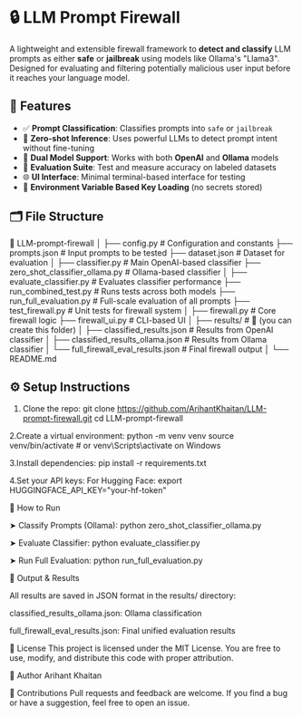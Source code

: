 # 🔒 LLM Prompt Firewall

A lightweight and extensible firewall framework to **detect and classify** LLM prompts as either **safe** or **jailbreak** using models like Ollama's "Llama3".
Designed for evaluating and filtering potentially malicious user input before it reaches your language model.

## 🚀 Features

- ✅ **Prompt Classification**: Classifies prompts into `safe` or `jailbreak`
- 🧠 **Zero-shot Inference**: Uses powerful LLMs to detect prompt intent without fine-tuning
- 🔄 **Dual Model Support**: Works with both **OpenAI** and **Ollama** models
- 🧪 **Evaluation Suite**: Test and measure accuracy on labeled datasets
- 🌐 **UI Interface**: Minimal terminal-based interface for testing
- 🔐 **Environment Variable Based Key Loading** (no secrets stored)

## 🗂 File Structure
📁 LLM-prompt-firewall
│
├── config.py # Configuration and constants
├── prompts.json # Input prompts to be tested
├── dataset.json # Dataset for evaluation
│
├── classifier.py # Main OpenAI-based classifier
├── zero_shot_classifier_ollama.py # Ollama-based classifier
│
├── evaluate_classifier.py # Evaluates classifier performance
├── run_combined_test.py # Runs tests across both models
├── run_full_evaluation.py # Full-scale evaluation of all prompts
├── test_firewall.py # Unit tests for firewall system
│
├── firewall.py # Core firewall logic
├── firewall_ui.py # CLI-based UI
│
├── results/ # 📁 (you can create this folder)
│ ├── classified_results.json # Results from OpenAI classifier
│ ├── classified_results_ollama.json # Results from Ollama classifier
│ └── full_firewall_eval_results.json # Final firewall output
│
└── README.md

## ⚙️ Setup Instructions

1. Clone the repo:
   git clone https://github.com/ArihantKhaitan/LLM-prompt-firewall.git
   cd LLM-prompt-firewall
   
2.Create a virtual environment:
python -m venv venv
source venv/bin/activate  # or venv\Scripts\activate on Windows

3.Install dependencies:
pip install -r requirements.txt

4.Set your API keys:
For Hugging Face:
export HUGGINGFACE_API_KEY="your-hf-token"

🧪 How to Run

➤ Classify Prompts (Ollama):
python zero_shot_classifier_ollama.py

➤ Evaluate Classifier:
python evaluate_classifier.py

➤ Run Full Evaluation:
python run_full_evaluation.py

💾 Output & Results

All results are saved in JSON format in the results/ directory:

classified_results_ollama.json: Ollama classification

full_firewall_eval_results.json: Final unified evaluation results

📜 License
This project is licensed under the MIT License. You are free to use, modify, and distribute this code with proper attribution.

👤 Author
Arihant Khaitan

🤝 Contributions
Pull requests and feedback are welcome. If you find a bug or have a suggestion, feel free to open an issue.
